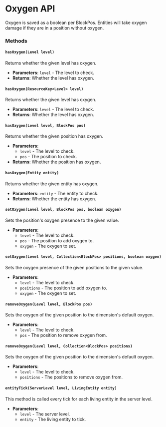 # Oxygen API

Oxygen is saved as a boolean per BlockPos. Entities will take oxygen damage if they are in a position without oxygen.

### Methods

#### `hasOxygen(Level level)`

Returns whether the given level has oxygen.

- **Parameters**: `level` - The level to check.
- **Returns**: Whether the level has oxygen.

#### `hasOxygen(ResourceKey<Level> level)`

Returns whether the given level has oxygen.

- **Parameters**: `level` - The level to check.
- **Returns**: Whether the level has oxygen.

#### `hasOxygen(Level level, BlockPos pos)`

Returns whether the given position has oxygen.

- **Parameters**:
    - `level` - The level to check.
    - `pos` - The position to check.
- **Returns**: Whether the position has oxygen.

#### `hasOxygen(Entity entity)`

Returns whether the given entity has oxygen.

- **Parameters**: `entity` - The entity to check.
- **Returns**: Whether the entity has oxygen.

#### `setOxygen(Level level, BlockPos pos, boolean oxygen)`

Sets the position's oxygen presence to the given value.

- **Parameters**:
    - `level` - The level to check.
    - `pos` - The position to add oxygen to.
    - `oxygen` - The oxygen to set.

#### `setOxygen(Level level, Collection<BlockPos> positions, boolean oxygen)`

Sets the oxygen presence of the given positions to the given value.

- **Parameters**:
    - `level` - The level to check.
    - `positions` - The position to add oxygen to.
    - `oxygen` - The oxygen to set.

#### `removeOxygen(Level level, BlockPos pos)`

Sets the oxygen of the given position to the dimension's default oxygen.

- **Parameters**:
    - `level` - The level to check.
    - `pos` - The position to remove oxygen from.

#### `removeOxygen(Level level, Collection<BlockPos> positions)`

Sets the oxygen of the given position to the dimension's default oxygen.

- **Parameters**:
    - `level` - The level to check.
    - `positions` - The positions to remove oxygen from.

#### `entityTick(ServerLevel level, LivingEntity entity)`

This method is called every tick for each living entity in the server level.

- **Parameters**:
    - `level` - The server level.
    - `entity` - The living entity to tick.